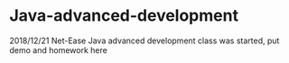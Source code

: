 # Java-advanced-development
2018/12/21 Net-Ease Java advanced development class was started, put demo and homework here
